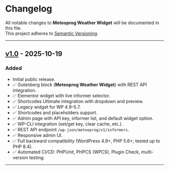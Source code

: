 # Changelog

All notable changes to **Meteoprog Weather Widget** will be documented in this file.  
This project adheres to [Semantic Versioning](https://semver.org/spec/v2.0.0.html).

---

## [v1.0] - 2025-10-19
### Added
- Initial public release.
- ✅ Gutenberg block (**Meteoprog Weather Widget**) with REST API integration.
- ✅ Elementor widget with live informer selector.
- ✅ Shortcodes Ultimate integration with dropdown and preview.
- ✅ Legacy widget for WP 4.9–5.7.
- ✅ Shortcodes and placeholders support.
- ✅ Admin page with API key, informer list, and default widget option.
- ✅ WP-CLI integration (set/get key, clear cache, etc.).
- ✅ REST API endpoint `/wp-json/meteoprog/v1/informers`.
- ✅ Responsive admin UI.
- ✅ Full backward compatibility (WordPress 4.9+, PHP 5.6+; tested up to PHP 8.4).
- ✅ Automated CI/CD: PHPUnit, PHPCS (WPCS), Plugin Check, multi-version testing.

---

[v1.0]: https://github.com/meteoprog/meteoprog-weather-informers/releases/tag/v1.0
